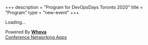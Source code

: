 +++
description = "Program for DevOpsDays Toronto 2020"
title = "Program"
type = "new-event"
+++
<div><div title="Whova event and conference app" id="whova-agendawidget"><p id="whova-loading">Loading...</p></div><script src="https://whova.com/static/frontend/agenda_webpage/js/embedagenda.js?eid=devop_202004&host=https://whova.com" type="text/javascript" id="embeded-agenda-script"></script><div id="whova-wrap">	Powered By <a class="brandlink" target="_blank" href="https://whova.com"><b>Whova</b></a><div id="whova-mgm"><a href="https://whova.com/whova-event-app/" id="whova-emslink" target="_blank"> Conference Networking Apps </a></div></div><img style="display:none" src="https://whova.com/xems/apis/get_whova_tracking_image/?event_id=devop_202004&track_id=agenda_webpage_added" /></div>
